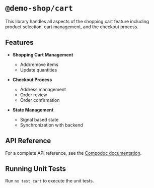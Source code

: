 # `@demo-shop/cart`

This library handles all aspects of the shopping cart feature including product selection, cart management, and the checkout process.

## Features

- **Shopping Cart Management**

  - Add/remove items
  - Update quantities

- **Checkout Process**

  - Address management
  - Order review
  - Order confirmation

- **State Management**
  - Signal based state
  - Synchronization with backend

## API Reference

For a complete API reference, see the [Compodoc documentation](https://christian-wandling.github.io/demo-shop-public/compodoc/frontend).

## Running Unit Tests

Run `nx test cart` to execute the unit tests.
